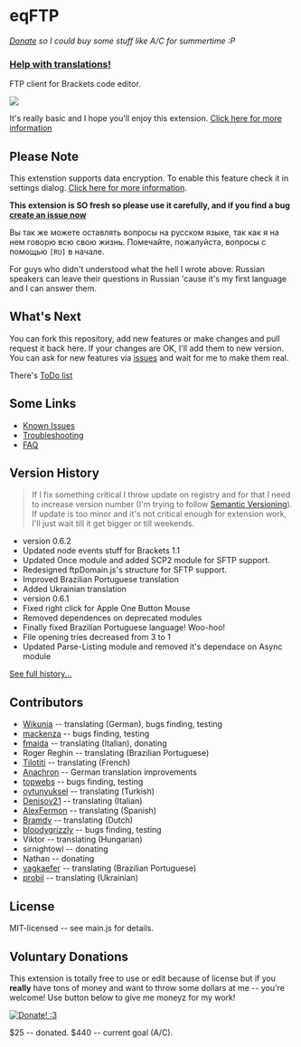 eqFTP
=====

*[Donate](https://www.paypal.com/cgi-bin/webscr?cmd=_s-xclick&hosted_button_id=XNJ33D53AR9JJ) so I could buy some stuff like A/C for summertime :P*

### [Help with translations!](https://github.com/Equals182/eqFTP/wiki/1.6-Frequently-Asked-Questions#how-can-i-translate-this-extension-to-language-of-my-people)

FTP client for Brackets code editor.

![](http://equals182.com/eqFTP-1.gif)

It's really basic and I hope you'll enjoy this extension. [Click here for more information](https://github.com/Equals182/eqFTP/wiki)

## Please Note

This extenstion supports data encryption. To enable this feature check it in settings dialog. [Click here for more information](https://github.com/Equals182/eqFTP/wiki/1.1.-Setting-Up#store-passwords-safely).

**This extension is SO fresh so please use it carefully, and if you find a bug [create an issue now](https://github.com/Equals182/eqFTP/issues/new)**

Вы так же можете оставлять вопросы на русском языке, так как я на нем говорю всю свою жизнь. Помечайте, пожалуйста, вопросы с помощью `[RU]` в начале.

For guys who didn't understood what the hell I wrote above: Russian speakers can leave their questions in Russian 'cause it's my first language and I can answer them.

## What's Next

You can fork this repository, add new features or make changes and pull request it back here. If your changes are OK, I'll add them to new version. You can ask for new features via [issues](https://github.com/Equals182/eqFTP/issues/new) and wait for me to make them real.

There's [ToDo list](https://github.com/Equals182/eqFTP/issues/73)

## Some Links

- [Known Issues](https://github.com/Equals182/eqFTP/issues?state=open)
- [Troubleshooting](https://github.com/Equals182/eqFTP/wiki/1.5-Troubleshooting)
- [FAQ](https://github.com/Equals182/eqFTP/wiki/1.6-Frequently-Asked-Questions)

## Version History

>If I fix something critical I throw update on registry and for that I need to increase version number (I'm trying to follow [Semantic Versioning](http://semver.org/)). If update is too minor and it's not critical enough for extension work, I'll just wait till it get bigger or till weekends.

* version 0.6.2
 * Updated node events stuff for Brackets 1.1
 * Updated Once module and added SCP2 module for SFTP support.
 * Redesigned ftpDomain.js's structure for SFTP support.
 * Improved Brazilian Portuguese translation
 * Added Ukrainian translation
* version 0.6.1
 * Fixed right click for Apple One Button Mouse
 * Removed dependences on deprecated modules
 * Finally fixed Brazilian Portuguese language! Woo-hoo!
 * File opening tries decreased from 3 to 1
 * Updated Parse-Listing module and removed it's dependace on Async module

[See full history...](https://github.com/Equals182/eqFTP/wiki/1.7-Version-History)

## Contributors

* [Wikunia](https://github.com/Wikunia) -- translating (German), bugs finding, testing
* [mackenza](https://github.com/mackenza) -- bugs finding, testing
* [fmaida](https://github.com/fmaida) -- translating (Italian), donating
* Roger Reghin -- translating (Brazilian Portuguese)
* [Tilotiti](https://github.com/Tilotiti) -- translating (French)
* [Anachron](https://github.com/Anachron) -- German translation improvements
* [topwebs](https://github.com/topwebs) -- bugs finding, testing
* [oytunyuksel](https://github.com/oytunyuksel) -- translating (Turkish)
* [Denisov21](https://github.com/Denisov21) -- translating (Italian)
* [AlexFermon](https://github.com/fermongroup) -- translating (Spanish)
* [Bramdv](https://github.com/Bramdv) -- translating (Dutch)
* [bloodygrizzly](https://github.com/bloodygrizzly) -- bugs finding, testing
* Viktor -- translating (Hungarian)
* sirnightowl -- donating
* Nathan -- donating
* [vagkaefer](https://github.com/vagkaefer) -- translating (Brazilian Portuguese)
* [probil](https://github.com/probil) -- translating (Ukrainian)

## License

MIT-licensed -- see main.js for details.

## Voluntary Donations

This extension is totally free to use or edit because of license but if you **really** have tons of money and want to throw some dollars at me -- you're welcome! Use button below to give me moneyz for my work!

[![Donate! :3](https://pp.vk.me/c617327/v617327212/806b/DPUcVE7PTRQ.jpg)](https://www.paypal.com/cgi-bin/webscr?cmd=_s-xclick&hosted_button_id=XNJ33D53AR9JJ)

$25 -- donated. $440 -- current goal (A/C).
